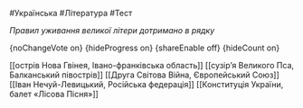 #Українська #Література #Тест

*Правил уживання великої літери дотримано в рядку*

{noChangeVote on}
{hideProgress on}
{shareEnable off}
{hideCount on}

[[острів Нова Гвінея, Івано-франківська область]]
[[сузір’я Великого Пса, Балканський півострів]]
[[Друга Світова Війна, Європейський Союз]]
[[Іван Нечуй-Левицький, Російська федерація]]
[[Конституція України, балет «Лісова Пісня»]]
